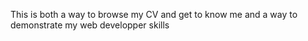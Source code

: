 This is both a way to browse my CV and get to know me and a way to demonstrate my web developper skills
